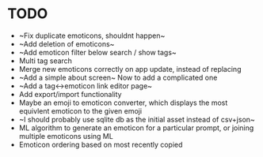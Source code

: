 # TODO
* ~Fix duplicate emoticons, shouldnt happen~
* ~Add deletion of emoticons~
* ~Add emoticon filter below search / show tags~
* Multi tag search
* Merge new emoticons correctly on app update, instead of replacing
* ~Add a simple about screen~ Now to add a complicated one
* ~Add a tag<->emoticon link editor page~
* Add export/import functionality
* Maybe an emoji to emoticon converter, which displays the most equivlent emoticon to the given emoji
* ~I should probably use sqlite db as the initial asset instead of csv+json~
* ML algorithm to generate an emoticon for a particular prompt, or joining multiple emoticons using ML
* Emoticon ordering based on most recently copied